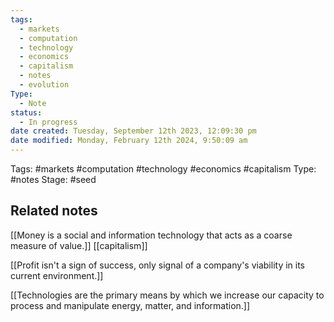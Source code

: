 ```yaml
---
tags:
  - markets
  - computation
  - technology
  - economics
  - capitalism
  - notes
  - evolution
Type:
  - Note
status:
  - In progress
date created: Tuesday, September 12th 2023, 12:09:30 pm
date modified: Monday, February 12th 2024, 9:50:09 am
---
```

Tags: #markets #computation #technology #economics #capitalism 
Type: #notes 
Stage: #seed 



## Related notes 
[[Money is a social and information technology that acts as a coarse measure of value.]]
[[capitalism]]

[[Profit isn't a sign of success, only signal of a company's viability in its current environment.]]

[[Technologies are the primary means by which we increase our capacity to process and manipulate energy, matter, and information.]]


